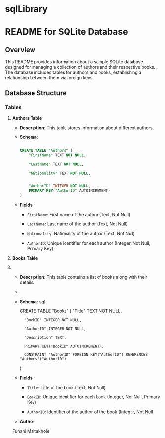 # sqlLibrary
# README for SQLite Database

## Overview
This README provides information about a sample SQLite database designed for managing a collection of authors and their respective books. The database includes tables for authors and books, establishing a relationship between them via foreign keys.

## Database Structure

### Tables

1. **Authors Table**
   
    - **Description**: This table stores information about different authors.
      
    - **Schema**:
      
        ```sql

        CREATE TABLE "Authors" (
            "FirstName" TEXT NOT NULL,
        
            "LastName" TEXT NOT NULL,
        
            "Nationality" TEXT NOT NULL,

        
            "AuthorID" INTEGER NOT NULL,
            PRIMARY KEY("AuthorID" AUTOINCREMENT)
        )
  
    - **Fields**:
        - `FirstName`: First name of the author (Text, Not Null)
          
        - `LastName`: Last name of the author (Text, Not Null)
          
        - `Nationality`: Nationality of the author (Text, Not Null)
          
        - `AuthorID`: Unique identifier for each author (Integer, Not Null, Primary Key)

3. **Books Table**
4. 
    - **Description**: This table contains a list of books along with their details.
    - 
    - **Schema**:
        sql
      
        CREATE TABLE "Books" (
            "Title" TEXT NOT NULL,
  
            "BookID" INTEGER NOT NULL,
      
            "AuthorID" INTEGER NOT NULL,
      
            "Description" TEXT,
      
            PRIMARY KEY("BookID" AUTOINCREMENT),
      
            CONSTRAINT "AuthorID" FOREIGN KEY("AuthorID") REFERENCES "Authors"("AuthorID")
        )
      
    - **Fields**:
        - `Title`: Title of the book (Text, Not Null)
          
        - `BookID`: Unique identifier for each book (Integer, Not Null, Primary Key)
          
        - `AuthorID`: Identifier of the author of the book (Integer, Not Null

    - **Author**
   
   Funani Maitakhole
   
